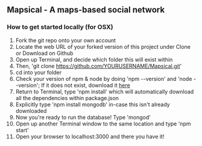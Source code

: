 ## Mapsical - A maps-based social network

### How to get started locally (for OSX)

1. Fork the git repo onto your own account
2. Locate the web URL of your forked version of this project under Clone or Download on Github
3. Open up Terminal, and decide which folder this will exist within
4. Then, 'git clone https://github.com/YOURUSERNAME/Mapsical.git'
5. cd into your folder
6. Check your version of npm & node by doing 'npm --version' and 'node --version'; If it does not exist, download it [here](https://nodejs.org/en/)
6. Return to Terminal, type 'npm install' which will automatically download all the dependencies within package.json
7. Explicitly type 'npm install mongodb' in-case this isn't already downloaded
8. Now you're ready to run the database! Type 'mongod'
9. Open up another Terminal window to the same location and type 'npm start'
10. Open your browser to localhost:3000 and there you have it!
